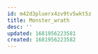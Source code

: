 ```yaml
---
id: m42d3pluerx4zv9tv5wkt5z
title: Monster_wrath
desc: ''
updated: 1681956223581
created: 1681956223582
---
```

